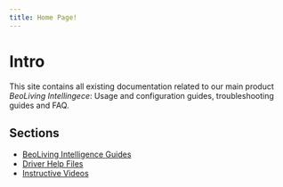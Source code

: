 ```yaml
---
title: Home Page!
---
```

# Intro
This site contains all existing documentation related to our main product _BeoLiving Intellingece_: Usage and configuration guides, troubleshooting guides and FAQ.

## Sections

+ [BeoLiving Intelligence Guides](bli-guides/index.md)
+ [Driver Help Files](bli-help-files/drivers/main.md)
+ [Instructive Videos](videos/main.md)

